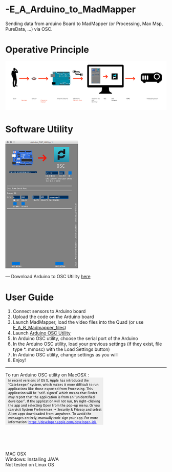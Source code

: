 # -E_A_Arduino_to_MadMapper

Sending data from arduino Board to MadMapper (or Processing, Max Msp, PureData, …) via OSC.

# Operative Principle
<img src="https://raw.githubusercontent.com/JulienDrochon/-E_A_Arduino_to_MadMapper/master/operative-principle.png" />

# Software Utility
<img height="400px" src="https://raw.githubusercontent.com/JulienDrochon/-00_Software_utilities/master/00_02_Arduino_to_OSC_Utility/screenshot.png"/>

— Download Arduino to OSC Utility <a href="https://github.com/JulienDrochon/00_Github_Utilities/tree/master/00_02_Arduino_to_OSC_Utility">here</a>

# User Guide
1. Connect sensors to Arduino board
2. Upload the code on the Arduino board
3. Launch MadMapper, load the video files into the Quad (or use <a href="https://github.com/JulienDrochon/-E_A_Arduino_to_MadMapper/tree/master/E_A_B_MadMapper_files">E_A_B_Madmapper_files</a>)
3. Launch <a href="https://github.com/JulienDrochon/00_Github_Utilities/tree/master/00_02_Arduino_to_OSC_Utility">Arduino OSC Utility</a>
4. In Arduino OSC utility, choose the serial port of the Arduino
5. In the Arduino OSC utility, load your previous settings (if they exist, file type *. mmosc) with the Load Settings button)
6. In Arduino OSC utility, change settings as you will
7. Enjoy!
_____________
To run Arduino OSC utility on MacOSX :
<br/>
<img src="https://raw.githubusercontent.com/JulienDrochon/-E_A_Arduino_to_MadMapper/master/osx_gatekeeper.png" style="display:block;" />
<br/>
<br/>
<br/>
<div>
<br/>MAC OSX
<br/>Windows: Installing JAVA
<br/>Not tested on Linux OS
</div>

